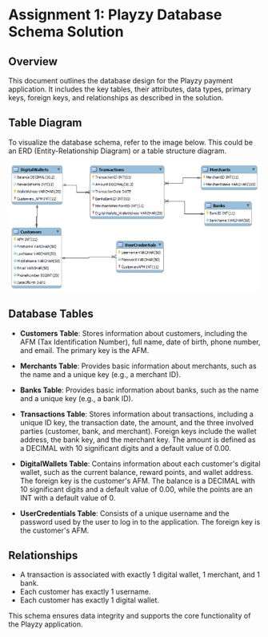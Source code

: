 
# Assignment 1: Playzy Database Schema Solution

## Overview
This document outlines the database design for the Playzy payment application. It includes the key tables, their attributes, data types, primary keys, foreign keys, and relationships as described in the solution.

## Table Diagram
To visualize the database schema, refer to the image below. This could be an ERD (Entity-Relationship Diagram) or a table structure diagram.

![Playzy Database Table](https://github.com/ventura658/Playzy-Payment-App-and-Insurance-Database-design/blob/339f269c0a4b230628f5c4d4312912948b190290/Playzy-Payment-App/Ex1-1.png)

## Database Tables

- **Customers Table**: Stores information about customers, including the AFM (Tax Identification Number), full name, date of birth, phone number, and email. The primary key is the AFM.

- **Merchants Table**: Provides basic information about merchants, such as the name and a unique key (e.g., a merchant ID).

- **Banks Table**: Provides basic information about banks, such as the name and a unique key (e.g., a bank ID).

- **Transactions Table**: Stores information about transactions, including a unique ID key, the transaction date, the amount, and the three involved parties (customer, bank, and merchant). Foreign keys include the wallet address, the bank key, and the merchant key. The amount is defined as a DECIMAL with 10 significant digits and a default value of 0.00.

- **DigitalWallets Table**: Contains information about each customer's digital wallet, such as the current balance, reward points, and wallet address. The foreign key is the customer's AFM. The balance is a DECIMAL with 10 significant digits and a default value of 0.00, while the points are an INT with a default value of 0.

- **UserCredentials Table**: Consists of a unique username and the password used by the user to log in to the application. The foreign key is the customer's AFM.

## Relationships
- A transaction is associated with exactly 1 digital wallet, 1 merchant, and 1 bank.
- Each customer has exactly 1 username.
- Each customer has exactly 1 digital wallet.

This schema ensures data integrity and supports the core functionality of the Playzy application.
